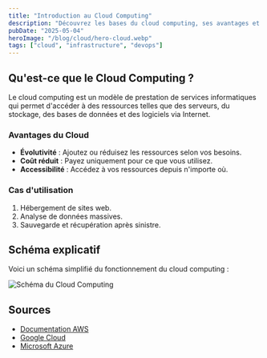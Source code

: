 ```yaml
---
title: "Introduction au Cloud Computing"
description: "Découvrez les bases du cloud computing, ses avantages et ses cas d'utilisation."
pubDate: "2025-05-04"
heroImage: "/blog/cloud/hero-cloud.webp"
tags: ["cloud", "infrastructure", "devops"]
---
```


## Qu'est-ce que le Cloud Computing ?

Le cloud computing est un modèle de prestation de services informatiques qui permet d'accéder à des ressources telles que des serveurs, du stockage, des bases de données et des logiciels via Internet.

### Avantages du Cloud
- **Évolutivité** : Ajoutez ou réduisez les ressources selon vos besoins.
- **Coût réduit** : Payez uniquement pour ce que vous utilisez.
- **Accessibilité** : Accédez à vos ressources depuis n'importe où.

### Cas d'utilisation
1. Hébergement de sites web.
2. Analyse de données massives.
3. Sauvegarde et récupération après sinistre.

## Schéma explicatif

Voici un schéma simplifié du fonctionnement du cloud computing :

![Schéma du Cloud Computing](/blog/cloud/cloud-diagram.webp)

## Sources
- [Documentation AWS](https://aws.amazon.com/fr/documentation/)
- [Google Cloud](https://cloud.google.com/)
- [Microsoft Azure](https://azure.microsoft.com/)
